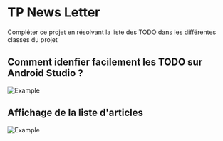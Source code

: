 # TP News Letter
Compléter ce projet en résolvant la liste des TODO dans les différentes classes du projet

## Comment idenfier facilement les TODO sur Android Studio ? 
![Example](imgs/Snap1.png "Example de code")


## Affichage de la liste d'articles
![Example](imgs/Snap2.png "Example de code")


